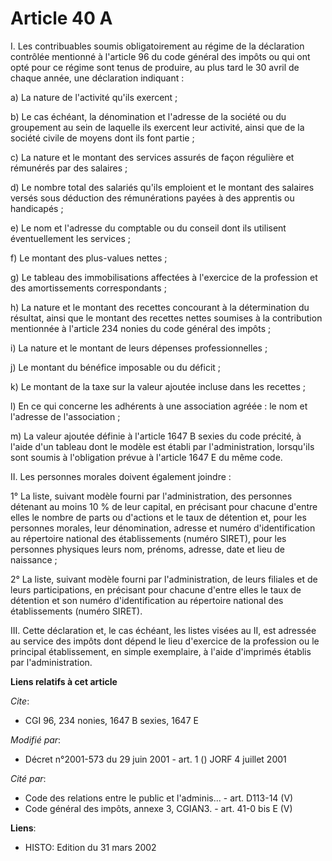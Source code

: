 # Article 40 A

I. Les contribuables soumis obligatoirement au régime de la déclaration contrôlée mentionné à l'article 96 du code général
des impôts ou qui ont opté pour ce régime sont tenus de produire, au plus tard le 30 avril de chaque année, une déclaration
indiquant :

a) La nature de l'activité qu'ils exercent ;

b) Le cas échéant, la dénomination et l'adresse de la société ou du groupement au sein de laquelle ils exercent leur
activité, ainsi que de la société civile de moyens dont ils font partie ;

c) La nature et le montant des services assurés de façon régulière et rémunérés par des salaires ;

d) Le nombre total des salariés qu'ils emploient et le montant des salaires versés sous déduction des rémunérations payées à
des apprentis ou handicapés ;

e) Le nom et l'adresse du comptable ou du conseil dont ils utilisent éventuellement les services ;

f) Le montant des plus-values nettes ;

g) Le tableau des immobilisations affectées à l'exercice de la profession et des amortissements correspondants ;

h) La nature et le montant des recettes concourant à la détermination du résultat, ainsi que le montant des recettes nettes
soumises à la contribution mentionnée à l'article 234 nonies du code général des impôts ;

i) La nature et le montant de leurs dépenses professionnelles ;

j) Le montant du bénéfice imposable ou du déficit ;

k) Le montant de la taxe sur la valeur ajoutée incluse dans les recettes ;

l) En ce qui concerne les adhérents à une association agréée : le nom et l'adresse de l'association ;

m) La valeur ajoutée définie à l'article 1647 B sexies du code précité, à l'aide d'un tableau dont le modèle est établi par
l'administration, lorsqu'ils sont soumis à l'obligation prévue à l'article 1647 E du même code.

II. Les personnes morales doivent également joindre :

1° La liste, suivant modèle fourni par l'administration, des personnes détenant au moins 10 % de leur capital, en précisant
pour chacune d'entre elles le nombre de parts ou d'actions et le taux de détention et, pour les personnes morales, leur
dénomination, adresse et numéro d'identification au répertoire national des établissements (numéro SIRET), pour les personnes
physiques leurs nom, prénoms, adresse, date et lieu de naissance ;

2° La liste, suivant modèle fourni par l'administration, de leurs filiales et de leurs participations, en précisant pour
chacune d'entre elles le taux de détention et son numéro d'identification au répertoire national des établissements (numéro
SIRET).

III. Cette déclaration et, le cas échéant, les listes visées au II, est adressée au service des impôts dont dépend le lieu
d'exercice de la profession ou le principal établissement, en simple exemplaire, à l'aide d'imprimés établis par
l'administration.

**Liens relatifs à cet article**

_Cite_:

  - CGI 96, 234 nonies, 1647 B sexies, 1647 E

_Modifié par_:

  - Décret n°2001-573 du 29 juin 2001 - art. 1 () JORF 4 juillet 2001

_Cité par_:

  - Code des relations entre le public et l'adminis... - art. D113-14 (V)
  - Code général des impôts, annexe 3, CGIAN3. - art. 41-0 bis E (V)

**Liens**:

  - HISTO: Edition du 31 mars 2002
